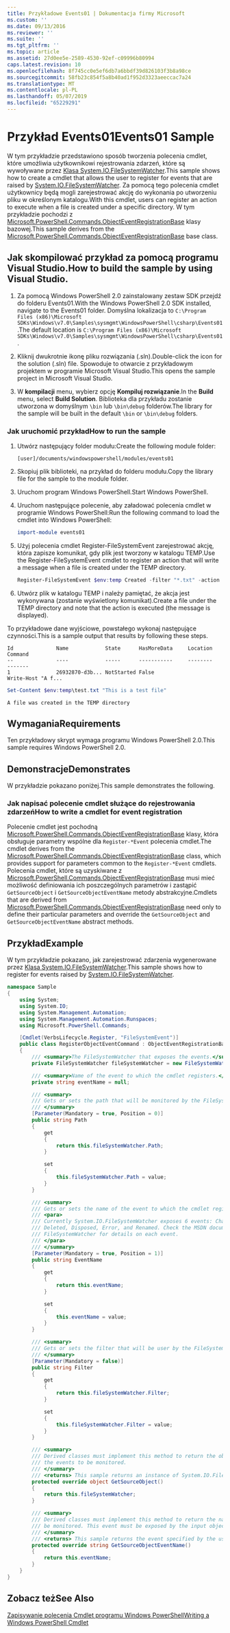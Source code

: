 ```yaml
---
title: Przykładowe Events01 | Dokumentacja firmy Microsoft
ms.custom: ''
ms.date: 09/13/2016
ms.reviewer: ''
ms.suite: ''
ms.tgt_pltfrm: ''
ms.topic: article
ms.assetid: 27d0ee5e-2589-4530-92ef-c09996b80994
caps.latest.revision: 10
ms.openlocfilehash: 8f745cc0e5ef6db7a6bbdf39d826103f3b8a98ce
ms.sourcegitcommit: 58fb23c854f5a8b40ad1f952d3323aeeccac7a24
ms.translationtype: MT
ms.contentlocale: pl-PL
ms.lasthandoff: 05/07/2019
ms.locfileid: "65229291"
---
```

# <a name="events01-sample"></a><span data-ttu-id="c18ad-102">Przykład Events01</span><span class="sxs-lookup"><span data-stu-id="c18ad-102">Events01 Sample</span></span>

<span data-ttu-id="c18ad-103">W tym przykładzie przedstawiono sposób tworzenia polecenia cmdlet, które umożliwia użytkownikowi rejestrowania zdarzeń, które są wywoływane przez [Klasa System.IO.FileSystemWatcher](/dotnet/api/System.IO.FileSystemWatcher).</span><span class="sxs-lookup"><span data-stu-id="c18ad-103">This sample shows how to create a cmdlet that allows the user to register for events that are raised by [System.IO.FileSystemWatcher](/dotnet/api/System.IO.FileSystemWatcher).</span></span>
<span data-ttu-id="c18ad-104">Za pomocą tego polecenia cmdlet użytkownicy będą mogli zarejestrować akcję do wykonania po utworzeniu pliku w określonym katalogu.</span><span class="sxs-lookup"><span data-stu-id="c18ad-104">With this cmdlet, users can register an action to execute when a file is created under a specific directory.</span></span>
<span data-ttu-id="c18ad-105">W tym przykładzie pochodzi z [Microsoft.PowerShell.Commands.ObjectEventRegistrationBase](/dotnet/api/Microsoft.PowerShell.Commands.ObjectEventRegistrationBase) klasy bazowej.</span><span class="sxs-lookup"><span data-stu-id="c18ad-105">This sample derives from the [Microsoft.PowerShell.Commands.ObjectEventRegistrationBase](/dotnet/api/Microsoft.PowerShell.Commands.ObjectEventRegistrationBase) base class.</span></span>

## <a name="how-to-build-the-sample-by-using-visual-studio"></a><span data-ttu-id="c18ad-106">Jak skompilować przykład za pomocą programu Visual Studio.</span><span class="sxs-lookup"><span data-stu-id="c18ad-106">How to build the sample by using Visual Studio.</span></span>

1. <span data-ttu-id="c18ad-107">Za pomocą Windows PowerShell 2.0 zainstalowany zestaw SDK przejdź do folderu Events01.</span><span class="sxs-lookup"><span data-stu-id="c18ad-107">With the Windows PowerShell 2.0 SDK installed, navigate to the Events01 folder.</span></span>
   <span data-ttu-id="c18ad-108">Domyślna lokalizacja to `C:\Program Files (x86)\Microsoft SDKs\Windows\v7.0\Samples\sysmgmt\WindowsPowerShell\csharp\Events01`.</span><span class="sxs-lookup"><span data-stu-id="c18ad-108">The default location is `C:\Program Files (x86)\Microsoft SDKs\Windows\v7.0\Samples\sysmgmt\WindowsPowerShell\csharp\Events01`.</span></span>

2. <span data-ttu-id="c18ad-109">Kliknij dwukrotnie ikonę pliku rozwiązania (.sln).</span><span class="sxs-lookup"><span data-stu-id="c18ad-109">Double-click the icon for the solution (.sln) file.</span></span>
   <span data-ttu-id="c18ad-110">Spowoduje to otwarcie z przykładowym projektem w programie Microsoft Visual Studio.</span><span class="sxs-lookup"><span data-stu-id="c18ad-110">This opens the sample project in Microsoft Visual Studio.</span></span>

3. <span data-ttu-id="c18ad-111">W **kompilacji** menu, wybierz opcję **Kompiluj rozwiązanie**.</span><span class="sxs-lookup"><span data-stu-id="c18ad-111">In the **Build** menu, select **Build Solution**.</span></span>
   <span data-ttu-id="c18ad-112">Biblioteka dla przykładu zostanie utworzona w domyślnym `\bin` lub `\bin\debug` folderów.</span><span class="sxs-lookup"><span data-stu-id="c18ad-112">The library for the sample will be built in the default `\bin` or `\bin\debug` folders.</span></span>

### <a name="how-to-run-the-sample"></a><span data-ttu-id="c18ad-113">Jak uruchomić przykład</span><span class="sxs-lookup"><span data-stu-id="c18ad-113">How to run the sample</span></span>

1. <span data-ttu-id="c18ad-114">Utwórz następujący folder modułu:</span><span class="sxs-lookup"><span data-stu-id="c18ad-114">Create the following module folder:</span></span>

    `[user]/documents/windowspowershell/modules/events01`

2. <span data-ttu-id="c18ad-115">Skopiuj plik biblioteki, na przykład do folderu modułu.</span><span class="sxs-lookup"><span data-stu-id="c18ad-115">Copy the library file for the sample to the module folder.</span></span>

3. <span data-ttu-id="c18ad-116">Uruchom program Windows PowerShell.</span><span class="sxs-lookup"><span data-stu-id="c18ad-116">Start Windows PowerShell.</span></span>

4. <span data-ttu-id="c18ad-117">Uruchom następujące polecenie, aby załadować polecenia cmdlet w programie Windows PowerShell:</span><span class="sxs-lookup"><span data-stu-id="c18ad-117">Run the following command to load the cmdlet into Windows PowerShell:</span></span>

    ```powershell
    import-module events01
    ```

5. <span data-ttu-id="c18ad-118">Użyj polecenia cmdlet Register-FileSystemEvent zarejestrować akcję, która zapisze komunikat, gdy plik jest tworzony w katalogu TEMP.</span><span class="sxs-lookup"><span data-stu-id="c18ad-118">Use the Register-FileSystemEvent cmdlet to register an action that will write a message when a file is created under the TEMP directory.</span></span>

    ```powershell
    Register-FileSystemEvent $env:temp Created -filter "*.txt" -action { Write-Host "A file was created in the TEMP directory" }
    ```

6. <span data-ttu-id="c18ad-119">Utwórz plik w katalogu TEMP i należy pamiętać, że akcja jest wykonywana (zostanie wyświetlony komunikat).</span><span class="sxs-lookup"><span data-stu-id="c18ad-119">Create a file under the TEMP directory and note that the action is executed (the message is displayed).</span></span>

<span data-ttu-id="c18ad-120">To przykładowe dane wyjściowe, powstałego wykonaj następujące czynności.</span><span class="sxs-lookup"><span data-stu-id="c18ad-120">This is a sample output that results by following these steps.</span></span>

```output
Id              Name            State      HasMoreData     Location             Command
--              ----            -----      -----------     --------             -------
1               26932870-d3b... NotStarted False                                 Write-Host "A f...

```

```powershell
Set-Content $env:temp\test.txt "This is a test file"
```

```output
A file was created in the TEMP directory
```

## <a name="requirements"></a><span data-ttu-id="c18ad-121">Wymagania</span><span class="sxs-lookup"><span data-stu-id="c18ad-121">Requirements</span></span>

<span data-ttu-id="c18ad-122">Ten przykładowy skrypt wymaga programu Windows PowerShell 2.0.</span><span class="sxs-lookup"><span data-stu-id="c18ad-122">This sample requires Windows PowerShell 2.0.</span></span>

## <a name="demonstrates"></a><span data-ttu-id="c18ad-123">Demonstracje</span><span class="sxs-lookup"><span data-stu-id="c18ad-123">Demonstrates</span></span>

<span data-ttu-id="c18ad-124">W przykładzie pokazano poniżej.</span><span class="sxs-lookup"><span data-stu-id="c18ad-124">This sample demonstrates the following.</span></span>

### <a name="how-to-write-a-cmdlet-for-event-registration"></a><span data-ttu-id="c18ad-125">Jak napisać polecenie cmdlet służące do rejestrowania zdarzeń</span><span class="sxs-lookup"><span data-stu-id="c18ad-125">How to write a cmdlet for event registration</span></span>

<span data-ttu-id="c18ad-126">Polecenie cmdlet jest pochodną [Microsoft.PowerShell.Commands.ObjectEventRegistrationBase](/dotnet/api/Microsoft.PowerShell.Commands.ObjectEventRegistrationBase) klasy, która obsługuje parametry wspólne dla `Register-*Event` polecenia cmdlet.</span><span class="sxs-lookup"><span data-stu-id="c18ad-126">The cmdlet derives from the [Microsoft.PowerShell.Commands.ObjectEventRegistrationBase](/dotnet/api/Microsoft.PowerShell.Commands.ObjectEventRegistrationBase) class, which provides support for parameters common to the `Register-*Event` cmdlets.</span></span>
<span data-ttu-id="c18ad-127">Polecenia cmdlet, które są uzyskiwane z [Microsoft.PowerShell.Commands.ObjectEventRegistrationBase](/dotnet/api/Microsoft.PowerShell.Commands.ObjectEventRegistrationBase) musi mieć możliwość definiowania ich poszczególnych parametrów i zastąpić `GetSourceObject` i `GetSourceObjectEventName` metody abstrakcyjne.</span><span class="sxs-lookup"><span data-stu-id="c18ad-127">Cmdlets that are derived from [Microsoft.PowerShell.Commands.ObjectEventRegistrationBase](/dotnet/api/Microsoft.PowerShell.Commands.ObjectEventRegistrationBase) need only to define their particular parameters and override the `GetSourceObject` and `GetSourceObjectEventName` abstract methods.</span></span>

## <a name="example"></a><span data-ttu-id="c18ad-128">Przykład</span><span class="sxs-lookup"><span data-stu-id="c18ad-128">Example</span></span>

<span data-ttu-id="c18ad-129">W tym przykładzie pokazano, jak zarejestrować zdarzenia wygenerowane przez [Klasa System.IO.FileSystemWatcher](/dotnet/api/System.IO.FileSystemWatcher).</span><span class="sxs-lookup"><span data-stu-id="c18ad-129">This sample shows how to register for events raised by [System.IO.FileSystemWatcher](/dotnet/api/System.IO.FileSystemWatcher).</span></span>

```csharp
namespace Sample
{
    using System;
    using System.IO;
    using System.Management.Automation;
    using System.Management.Automation.Runspaces;
    using Microsoft.PowerShell.Commands;

    [Cmdlet(VerbsLifecycle.Register, "FileSystemEvent")]
    public class RegisterObjectEventCommand : ObjectEventRegistrationBase
    {
        /// <summary>The FileSystemWatcher that exposes the events.</summary>
        private FileSystemWatcher fileSystemWatcher = new FileSystemWatcher();

        /// <summary>Name of the event to which the cmdlet registers.</summary>
        private string eventName = null;

        /// <summary>
        /// Gets or sets the path that will be monitored by the FileSystemWatcher.
        /// </summary>
        [Parameter(Mandatory = true, Position = 0)]
        public string Path
        {
            get
            {
                return this.fileSystemWatcher.Path;
            }

            set
            {
                this.fileSystemWatcher.Path = value;
            }
        }

        /// <summary>
        /// Gets or sets the name of the event to which the cmdlet registers.
        /// <para>
        /// Currently System.IO.FileSystemWatcher exposes 6 events: Changed, Created,
        /// Deleted, Disposed, Error, and Renamed. Check the MSDN documentation of
        /// FileSystemWatcher for details on each event.
        /// </para>
        /// </summary>
        [Parameter(Mandatory = true, Position = 1)]
        public string EventName
        {
            get
            {
                return this.eventName;
            }

            set
            {
                this.eventName = value;
            }
        }

        /// <summary>
        /// Gets or sets the filter that will be user by the FileSystemWatcher.
        /// </summary>
        [Parameter(Mandatory = false)]
        public string Filter
        {
            get
            {
                return this.fileSystemWatcher.Filter;
            }

            set
            {
                this.fileSystemWatcher.Filter = value;
            }
        }

        /// <summary>
        /// Derived classes must implement this method to return the object that generates
        /// the events to be monitored.
        /// </summary>
        /// <returns> This sample returns an instance of System.IO.FileSystemWatcher</returns>
        protected override object GetSourceObject()
        {
            return this.fileSystemWatcher;
        }

        /// <summary>
        /// Derived classes must implement this method to return the name of the event to
        /// be monitored. This event must be exposed by the input object.
        /// </summary>
        /// <returns> This sample returns the event specified by the user with the -EventName parameter.</returns>
        protected override string GetSourceObjectEventName()
        {
            return this.eventName;
        }
    }
}
```

## <a name="see-also"></a><span data-ttu-id="c18ad-130">Zobacz też</span><span class="sxs-lookup"><span data-stu-id="c18ad-130">See Also</span></span>

[<span data-ttu-id="c18ad-131">Zapisywanie polecenia Cmdlet programu Windows PowerShell</span><span class="sxs-lookup"><span data-stu-id="c18ad-131">Writing a Windows PowerShell Cmdlet</span></span>](writing-a-windows-powershell-cmdlet.md)